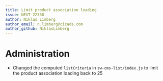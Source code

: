 ```yaml
---
title: Limit product association loading
issue: NEXT-22338
author: Niklas Limberg
author_email: n.limberg@cicada.com
author_github: NiklasLimberg
---
```

# Administration
* Changed the computed `listCriteria` in `sw-cms-list/index.js` to limit the product association loading back to 25
